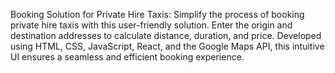 Booking Solution for Private Hire Taxis: Simplify the process of booking private hire taxis with this user-friendly solution.
Enter the origin and destination addresses to calculate distance, duration, and price. Developed using HTML, CSS, JavaScript,
React, and the Google Maps API, this intuitive UI ensures a seamless and efficient booking experience.
